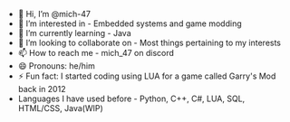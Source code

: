 - 👋 Hi, I’m @mich-47
- 👀 I’m interested in - Embedded systems and game modding
- 🌱 I’m currently learning - Java 
- 💞️ I’m looking to collaborate on - Most things pertaining to my interests
- 📫 How to reach me - mich_47 on discord
- 😄 Pronouns: he/him
- ⚡ Fun fact: I started coding using LUA for a game called Garry's Mod back in 2012
- Languages I have used before - Python, C++, C#, LUA, SQL, HTML/CSS, Java(WIP)
